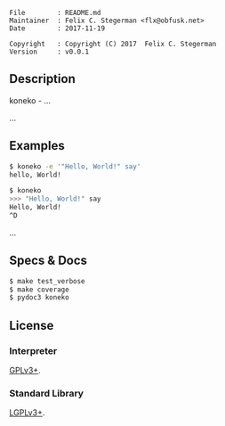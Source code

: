 <!-- {{{1 -->

    File        : README.md
    Maintainer  : Felix C. Stegerman <flx@obfusk.net>
    Date        : 2017-11-19

    Copyright   : Copyright (C) 2017  Felix C. Stegerman
    Version     : v0.0.1

<!-- }}}1 -->

<!--
[![PyPI version](https://badge.fury.io/py/koneko.svg)](https://badge.fury.io/py/koneko)
[![Build Status](https://travis-ci.org/obfusk/koneko.png)](https://travis-ci.org/obfusk/koneko)
-->

## Description

koneko - ...

...

## Examples

```bash
$ koneko -e '"Hello, World!" say'
hello, World!
```

```bash
$ koneko
>>> "Hello, World!" say
Hello, World!
^D
```

...

## Specs & Docs

```bash
$ make test_verbose
$ make coverage
$ pydoc3 koneko
```

## License

### Interpreter

[GPLv3+](https://www.gnu.org/licenses/gpl-3.0.html).

### Standard Library

[LGPLv3+](https://www.gnu.org/licenses/lgpl-3.0.html).

<!-- vim: set tw=70 sw=2 sts=2 et fdm=marker : -->
